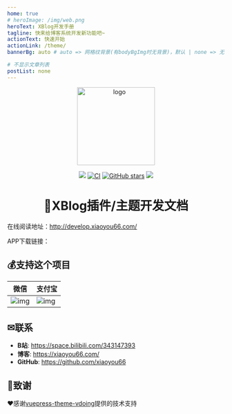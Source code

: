 ```yaml
---
home: true
# heroImage: /img/web.png
heroText: XBlog开发手册
tagline: 快来给博客系统开发新功能吧~
actionText: 快速开始
actionLink: /theme/
bannerBg: auto # auto => 网格纹背景(有bodyBgImg时无背景)，默认 | none => 无 | '大图地址' | background: 自定义背景样式       提示：如发现文本颜色不适应你的背景时可以到palette.styl修改$bannerTextColor变量

# 不显示文章列表
postList: none
---
```


<p align="center">
    <a href="http://develop.xiaoyou66.com/" target="_blank" rel="noopener noreferrer">
        <img width="180" src="http://develop.xiaoyou66.com/img/study.png" alt="logo">
    </a>
</p>

<p align="center">
    <a href="http://interview.xiaoyou66.com/"> <img src="https://badgen.net/badge/%E5%B0%8F%E6%B8%B8/%E5%9C%A8%E7%BA%BF%E9%98%85%E8%AF%BB?icon=sourcegraph"></a>
    <a href="https://github.com/xblog-plugins/develop/actions?query=workflow%3ACI"><img src="https://github.com/xblog-plugins/develop/workflows/CI/badge.svg" alt="CI"></a>
    <a href="https://github.com/xblog-plugins/develop"><img src="https://img.shields.io/github/stars/xblog-plugins/develop?logo=ReverbNation&logoColor=rgba(255,255,255,.6)" alt="GitHub stars"></a>
   <a href="https://github.com/xblog-plugins/develop"><img src="https://badgen.net/github/forks/xblog-plugins/develop?icon=github"></a>
</p>

<h1 align="center">🚀XBlog插件/主题开发文档</h1>

在线阅读地址：http://develop.xiaoyou66.com/

APP下载链接：

## 💰支持这个项目

| 微信                                                         | 支付宝                                                       |
| ------------------------------------------------------------ | ------------------------------------------------------------ |
| ![img](https://img.xiaoyou66.com/images/2020/03/01/ySH4.png) | ![img](https://img.xiaoyou66.com/images/2020/03/01/yJWT.jpg) |

##  ✉联系

- **B站**: <https://space.bilibili.com/343147393>
- **博客**: <https://xiaoyou66.com/>
- **GitHub**: <https://github.com/xiaoyou66>

## 🎁致谢

❤️感谢[vuepress-theme-vdoing](https://github.com/xugaoyi/vuepress-theme-vdoing)提供的技术支持
